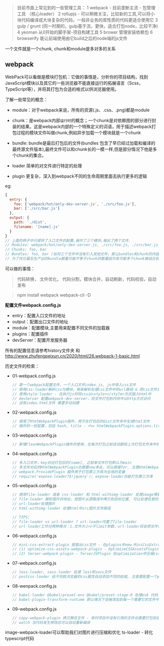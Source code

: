 > 目前市面上常见到的一些管理工具：
1 webpack - 目前垄断主流 - 包管理工具 （核心loader）
2 rollupjs - 可以稍微关注，比较新的工具,可以将小块代码编译成大块复杂的代码，一般非业务的库性质的代码更适合使用它
3 gulp / grunt (同一时期的，gulp基于流，更快，适合打包node，比较干净)
4 yeoman 从0开始的脚手架-项目构建工具
5 brower 管理安装依赖包
6 browserify 能让前端使用由它build之后的node端的js文件

一个文件就是一个chunk, chunk和module是多对多的关系 

## webpack
WebPack可以看做是模块打包机：它做的事情是，分析你的项目结构，找到JavaScript模块以及其它的一些浏览器不能直接运行的拓展语言（Scss，TypeScript等），并将其打包为合适的格式以供浏览器使用。

了解一些常见的概念：
- module：对于webpack来说，所有的资源(.js、.css、.png)都是module
- chunk：是webpack内部`运行时`的概念；一个chunk是对依赖图的部分进行封装的结果。这是webpack内部的一个特殊定义的词语，用于描述webpack打包过程的模块文件叫做chunk,例如异步加载一个模块就是一个chunk
- bundle: bundle是最后打包后的文件(bundles 包含了早已经过加载和编译的最终源文件版本),最终文件可以和chunk长的一模一样,但是部分情况下他是多个chunk的集合。

- loader 简单的对文件进行特定的处理
- plugin 更复杂，深入到webpack不同的生命周期里面去执行更多的逻辑

eg:
```js
{
  entry: {
    foo: ['webpack/hot/only-dev-server.js', './src/foo.js'],
    bar: ['./src/bar.js']
  },
  output: {
    path: './dist',
    filename: '[name].js'
  }
}
// 上面的例子中只提供了入口文件的配置,操作了三个模块,输出了两个文件.
// Modules: webpack/hot/only-dev-server.js, ./src/foo.js, ./src/bar.js 以及他们内部深入引用的其他文件
// Chunks: foo, bar
// Bundles: foo, bar (如何三个文件中没有引入其他文件，那么bundles和chunk的内容一致)
// 为了优化最后生产出的bundle数量可能不等于chunk的数量因为有可能多个chunk被组合到了一个Bundle中
```


可以做的事情：
> 代码转换， 文件优化， 代码分割，模块合并，自动刷新，代码校验，自动发布

> npm install webpack webpack-cli -D

**配置文件webpack.config.js**
- entry：配置入口文件的地址
- output：配置出口文件的地址
- module：配置模块,主要用来配置不同文件的加载器
- plugins：配置插件
- devServer：配置开发服务器

所有的配置信息请参考history文件夹 和 http://www.zhufengpeixun.cn/2020/html/26.webpack-1-basic.html

历史文件的检索：
- 01-webpack.config.js
    ```js
    // 第一个webpack配置文件，一个入口文件index.js, js中导入css文件
    // 使用css-loader解析css为模块，用来解析处理css文件中的url路径 & 把css文件变成模块(临时)
    // 使用style-loader - 在执行js时将css以<style></style>方式插入html中
    // devServer 配置webpack-dev-server，将文件打包到内存中以http方式访问
    // 没有index.html文件 需要手动创建
    ```

- 02-webpack.config.js
    ```js
    // 使用了HtmlWebpackPlugin插件，用于在打包后的dist文件夹中生成html文件
    // 插件的一些配置，包括 hash, title - <%= htmlWebpackPlugin.options.title %>
    ```

- 03-webpack.config.js
    ```js
    // 新增CleanWebpackPlugin插件的使用，在每次打包之前自动删除上次打包文件夹中的内容
    ```

- 04-webpack.config.js
    ```js
    // 多入口文件，key对应打包后的[name], 之前单文件打包默认为main
    // 多文件对应的HtmlWebpackPlugin也需要new多此，可以直接for, 注意HtmlWebpackPlugin中的chunks配置
    // webpack.ProvidePlugin 插件用于打包第三方库为全局的变量
    // require('expose-loader?$!jquery'); expose-loader也能打包第三方库 
    ```
- 05-webpack.config.js
    ```js
    // 使用file-loader 或者 css-loader 和 html-withimg-loader 处理image等静态资源
    // file-loader 解析图片的地址，把图片从源路径中拷贝到目标位置, 可以处理任意的二进制，包括字体等文件
    // url-loader处理图片
    // html-withimg-loader 处理html中src图片文件路径

    // TIPS:
    // file-loader vs url-loader ? url-loader内置了file-loader
    // url-loader工作分两种情况：1.文件大小小于limit参数，url-loader将会把文件转为DataURL；2.文件大小大于limit，url-loader会调用file-loader进行处理，参数也会直接传给file-loader。因此我们只需要安装url-loader即可
    ```

- 06-webpack.config.js
    ```js
    // mini-css-extract-plugin 提取出css文件 - 在plugins中new MiniCssExtractPlugin, 同时module处理css的loader中用 MiniCssExtractPlugin。 此插件用来替换 style-loader （因为它可以将css提取出来， style-loader只是将css通过style标签内置在html中）
    // (1) optimize-css-assets-webpack-plugin - OptimizeCSSAssetsPlugin
    // (2) terser-webpack-plugin - TerserJSPlugin 在optimization中压缩css和js文件
    ```
- 07-webpack.config.js
    ```js
    // less-loader, sass-loader 处理 less和sass文件
    // postcss-loader 给不同核浏览器的css属性自动添加不同的前缀, 注意要配置一个postcss.config.js配置文件
    ```
- 08-wenpack.config.js
    ```js
    // babel-loader @babel/preset-env @babel/preset-stage-0 处理es6 代码
    // babel-plugin-transform-runtime 默认情况下会被添加到每一个需要它的文件中。你可以引入 @babel/runtime 作为一个独立模块，来避免重复引入 
    ```

- 09-webpack.config.js
    ```js
    // copy-webpack-plugin 拷贝静态文件 - 有时项目中没有引用的文件也需要打包到目标目录
    // watch 当代码发生修改后可以自动重新编译
    ```


image-webpack-loader可以帮助我们对图片进行压缩和优化
ts-loader - 转化typescript代码

